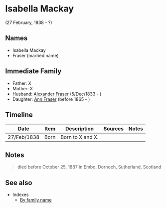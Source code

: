 ﻿---
layout: person
subject_key: i41556256
permalink: /people/i41556256
---

# Isabella Mackay
(27 February, 1838 - ?)

## Names

* Isabella Mackay
* Fraser (married name)

## Immediate Family

* Father: X
* Mother: X
* Husband: [Alexander Fraser](./@97086424@-alexander-fraser-b1833-12-5-d.md) (5/Dec/1833 - )
* Daughter: [Ann Fraser](./@70425788@-ann-fraser-b1865-d.md) (before 1865 - )

## Timeline

Date | Item | Description | Sources | Notes
---|---|---|---|---
27/Feb/1838 | Born | Born to X and X. |  | 

## Notes

> died before October 25, 1887 in Embo, Dornoch, Sutherland, Scotland
>



## See also

- Indexes
  - [By family name](../index-by-family-name.md)
